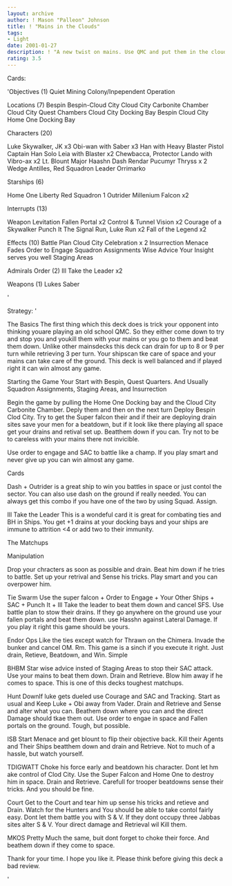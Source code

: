 ```yaml
---
layout: archive
author: ! Mason "Palleon" Johnson
title: ! "Mains in the Clouds"
tags:
- Light
date: 2001-01-27
description: ! "A new twist on mains. Use QMC and put them in the clouds."
rating: 3.5
---
```

Cards: 

'Objectives (1)
Quiet Mining Colony/Inpependent Operation

Locations (7)
Bespin
Bespin-Cloud City
Cloud City Carbonite Chamber
Cloud City Quest Chambers
Cloud City Docking Bay
Bespin Cloud City
Home One Docking Bay

Characters (20)

Luke Skywalker, JK x3
Obi-wan with Saber x3
Han with Heavy Blaster Pistol
Captain Han Solo
Leia with Blaster x2
Chewbacca, Protector
Lando with Vibro-ax x2
Lt. Blount
Major Haashn
Dash Rendar
Pucumyr Thryss x 2
Wedge Antilles, Red Squadron Leader
Orrimarko

Starships (6)

Home One
Liberty
Red Squadron 1
Outrider
Millenium Falcon x2

Interrupts (13)

Weapon Levitation
Fallen Portal x2
Control & Tunnel Vision x2
Courage of a Skywalker
Punch It
The Signal
Run, Luke Run x2
Fall of the Legend x2

Effects (10)
Battle Plan
Cloud City Celebration x 2
Insurrection
Menace Fades
Order to Engage
Squadron Assignments
Wise Advice
Your Insight serves you well
Staging Areas

Admirals Order (2)
Ill Take the Leader x2

Weapons (1)
Lukes Saber

'

Strategy: '


The Basics The first thing which this deck does is trick your opponent into thinking
youare playing an old school QMC. So they either come down to try and stop you and
youkill them with your mains or you go to them and beat them down. Unlike other
mainsdecks this deck can drain for up to 8 or 9 per turn while retrieving 3 per turn. Your
shipscan tke care of space and your mains can take care of the ground. This deck is well
balanced and if played right it can win almost any game.

Starting the Game Your Start with Bespin, Quest Quarters. And Usually Squadron Assignments,
Staging Areas, and Insurrection

Begin the game by pulling the Home One Docking bay and the Cloud City Carbonite Chamber.
Deply them and then on the next turn Deploy Bespin Clod City. Try to get the Super falcon their
and if their are deploying drain sites save your men for a beatdown, but if it look like there
playing all space get your drains and retival set up. Beatthem down if you can. Try not to be to
careless with your mains there not invicible.

Use order to engage and SAC to battle like a champ. If you play smart and never give up you
can win almost any game.

Cards

Dash + Outrider is a great ship to win you battles in space or just contol the sector. You can also
use dash on the ground if really needed. You can always get this combo if you have one of the
two by using Squad. Assign.

Ill Take the Leader This is a wondeful card it is great for combating ties and BH in Ships. You
get +1 drains at your docking bays and your ships are immune to attrition <4 or add two to their
immunity.

The Matchups

Manipulation

Drop your chracters as soon as possible and drain. Beat him down if he tries to battle. Set up
your retrival and Sense his tricks. Play smart and you can overpower him.

Tie Swarm Use the super falcon + Order to Engage + Your Other Ships + SAC + Punch It + Ill
Take the leader to beat them down and cancel SFS. Use battle plan to stow their drains. If they
go anywhere on the ground use your fallen portals and beat them down. use Hasshn against
Lateral Damage. If you play it right this game should be yours.

Endor Ops Like the ties except watch for Thrawn on the Chimera. Invade the bunker and cancel
OM. Rm. This game is a sinch if you execute it right.
Just drain, Retieve, Beatdown, and Win. Simple

BHBM Star wise advice insted of Staging Areas to stop their SAC attack. Use your mains to
beat them down. Drain and Retrieve. Blow him away if he comes to space. This is one of this
decks toughest matchups.

Hunt DownIf luke gets dueled use Courage and SAC and Tracking. Start as usual and Keep
Luke + Obi away from Vader. Drain and Retrieve and Sense and alter what you can. Beathem
down where you can and the direct Damage should tkae them out. Use order to engae in space
and Fallen portals on the ground. Tough, but possible.

ISB Start Menace and get blount to flip their objective back. Kill their Agents and Their Ships
beatthem down and drain and Retrieve. Not to much of a hassle, but watch yourself.

TDIGWATT Choke his force early and beatdown his character. Dont let hm ake control of Clod
City. Use the Super Falcon and Home One to destroy him in space. Drain and Retrieve. Carefull
for trooper beatdowns sense their tricks. And you should be fine.

Court Get to the Court and tear him up sense his tricks and retieve and Drain. Watch for the
Hunters and You should be able to take contol fairly easy. Dont let them battle you with S & V. If
they dont occupy three Jabbas sites alter S & V. Your direct damage and Retrieval wil Kill them.

MKOS Pretty Much the same, buit dont forget to choke their force. And beathem down if they
come to space.

Thank for your time. I hope you like it.
Please think before giving this deck a bad review.


'